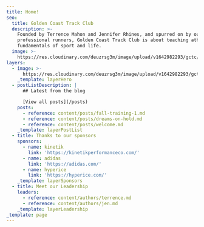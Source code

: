 ```yaml
---
title: Home!
seo:
  title: Golden Coast Track Club
  description: >-
    Founded by Terrence Mahon and Jennifer Rhines, and spurred on by our team of
    professional runners, Golden Coast Track Club is about teaching athletes the
    fundamentals of sport and life.
  image: >-
    https://res.cloudinary.com/deuzrsg3m/image/upload/v1642982293/gctc/GCTC_Del_Mar_Easy_Run-48_zztmie.jpg
layers:
  - image: >-
      https://res.cloudinary.com/deuzrsg3m/image/upload/v1642982293/gctc/GCTC_Del_Mar_Easy_Run-48_zztmie.jpg
    _template: layerHero
  - postListDescription: |
      ## Latest from the blog

      [View all posts](/posts)
    posts:
      - reference: content/posts/fall-training-1.md
      - reference: content/posts/dreams-on-hold.md
      - reference: content/posts/welcome.md
    _template: layerPostList
  - title: Thanks to our sponsors
    sponsors:
      - name: kinetik
        link: 'https://kinetikperformanceco.com/'
      - name: adidas
        link: 'https://adidas.com/'
      - name: hyperice
        link: 'https://hyperice.com/'
    _template: layerSponsors
  - title: Meet our Leadership
    leaders:
      - reference: content/authors/terrence.md
      - reference: content/authors/jen.md
    _template: layerLeadership
_template: page
---
```




